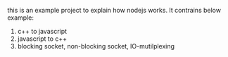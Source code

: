 this is an example project to explain how nodejs works. 
It contrains below example:
1. c++ to javascript
2. javascript to c++
3. blocking socket, non-blocking socket, IO-mutilplexing
